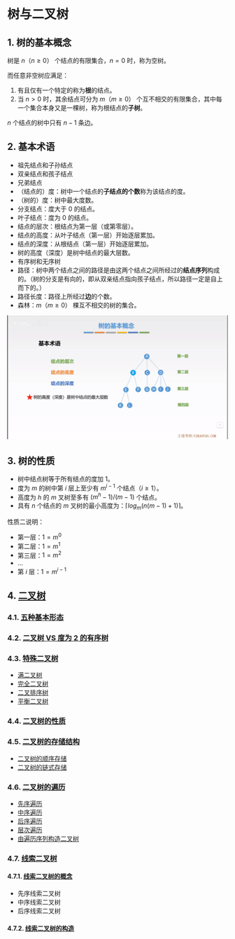 # 树与二叉树

## 1. 树的基本概念

树是 $n（n \geq 0）$ 个结点的有限集合，$n=0$ 时，称为空树。

而任意非空树应满足：

1. 有且仅有一个特定的称为**根**的结点。
2. 当 $n>0$ 时，其余结点可分为 $m（m \geq 0）$ 个互不相交的有限集合，其中每一个集合本身又是一棵树，称为根结点的**子树**。

$n$ 个结点的树中只有 $n-1$ 条边。

## 2. 基本术语

- 祖先结点和子孙结点
- 双亲结点和孩子结点
- 兄弟结点
- （结点的）度：树中一个结点的**子结点的个数**称为该结点的度。
- （树的）度：树中最大度数。
- 分支结点：度大于 $0$ 的结点。
- 叶子结点：度为 $0$ 的结点。
- 结点的层次：根结点为第一层（或第零层）。
- 结点的高度：从叶子结点（第一层）开始逐层累加。
- 结点的深度：从根结点（第一层）开始逐层累加。
- 树的高度（深度）是树中结点的最大层数。
- 有序树和无序树
- 路径：树中两个结点之间的路径是由这两个结点之间所经过的**结点序列**构成的。（树的分支是有向的，即从双亲结点指向孩子结点，所以路径一定是自上而下的。）
- 路径长度：路径上所经过**边**的个数。
- 森林：$m（m \geq 0）$ 棵互不相交的树的集合。

![树的基本术语](tree.png)

## 3. 树的性质

- 树中结点树等于所有结点的度加 $1$。
- 度为 $m$ 的树中第 $i$ 层上至少有 $m^{i-1}$ 个结点（$i \geq 1$）。
- 高度为 $h$ 的 $m$ 叉树至多有 $(m^h-1)/(m-1)$ 个结点。
- 具有 $n$ 个结点的 $m$ 叉树的最小高度为：$\left \lceil log_m(n(m-1)+1) \right \rceil$。

性质二说明：

- 第一层：$1=m^0$
- 第二层：$1=m^1$
- 第三层：$1=m^2$
- ...
- 第 $i$ 层：$1=m^{i-1}$

## 4. [二叉树](binary-tree/README.md#二叉树)

### 4.1. [五种基本形态](binary-tree/README.md#1-五种基本形态)

### 4.2. [二叉树 VS 度为 2 的有序树](binary-tree/README.md#2-二叉树-VS-度为-2-的有序树)

### 4.3. [特殊二叉树](binary-tree/README.md#3-特殊二叉树)

- [满二叉树](binary-tree/README.md#31-满二叉树)
- [完全二叉树](binary-tree/README.md#32-完全二叉树)
- [二叉排序树](binary-tree/README.md#33-二叉排序树)
- [平衡二叉树](binary-tree/README.md#34-平衡二叉树)

### 4.4. [二叉树的性质](binary-tree/README.md#4-二叉树的性质)

### 4.5. [二叉树的存储结构](binary-tree-storage/README.md#二叉树的存储结构)

- [二叉树的顺序存储](binary-tree-storage/README.md#1-二叉树的顺序存储)
- [二叉树的链式存储](binary-tree-storage/README.md#2-二叉树的链式存储)

### 4.6. [二叉树的遍历](binary-tree-traversal/README.md#二叉树的遍历)

- [先序遍历](binary-tree-traversal/README.md#1-先序遍历)
- [中序遍历](binary-tree-traversal/README.md#2-中序遍历)
- [后序遍历](binary-tree-traversal/README.md#3-后序遍历)
- [层次遍历](binary-tree-traversal/README.md#5-层次遍历)
- [由遍历序列构造二叉树](binary-tree-traversal/README.md#6-由遍历序列构造二叉树)

### 4.7. [线索二叉树](binary-tree-traversal/README.md#7-线索二叉树)

#### 4.7.1. [线索二叉树的概念](binary-tree-traversal/README.md#71-线索二叉树的概念)

- 先序线索二叉树
- 中序线索二叉树
- 后序线索二叉树

#### 4.7.2. [线索二叉树的构造](binary-tree-traversal/README.md#72-线索二叉树的构造)
